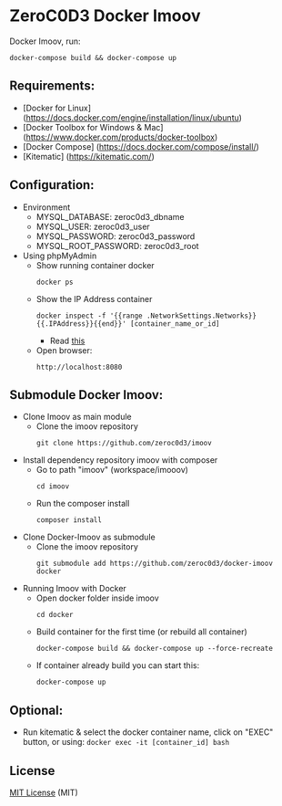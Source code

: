 # ZeroC0D3 Docker Imoov

Docker Imoov, run:
```
docker-compose build && docker-compose up
```

## Requirements:
   * [Docker for Linux] (https://docs.docker.com/engine/installation/linux/ubuntu)
   * [Docker Toolbox for Windows & Mac] (https://www.docker.com/products/docker-toolbox)
   * [Docker Compose] (https://docs.docker.com/compose/install/) 
   * [Kitematic] (https://kitematic.com/) 

## Configuration:
   * Environment
     - MYSQL_DATABASE: zeroc0d3_dbname
     - MYSQL_USER: zeroc0d3_user
     - MYSQL_PASSWORD: zeroc0d3_password
     - MYSQL_ROOT_PASSWORD: zeroc0d3_root
   * Using phpMyAdmin
     - Show running container docker
       ```
       docker ps
       ```
     - Show the IP Address container
       ```
       docker inspect -f '{{range .NetworkSettings.Networks}}{{.IPAddress}}{{end}}' [container_name_or_id]
       ```
       * Read [this](http://stackoverflow.com/questions/17157721/getting-a-docker-containers-ip-address-from-the-host)
     - Open browser: 
       ```
       http://localhost:8080
       ```

## Submodule Docker Imoov:
   * Clone Imoov as main module
     - Clone the imoov repository
       ``` 
       git clone https://github.com/zeroc0d3/imoov
       ```
   * Install dependency repository imoov with composer
     - Go to path "imoov" (workspace/imooov)
       ```
       cd imoov
       ```
     - Run the composer install
       ``` 
       composer install
       ```
   * Clone Docker-Imoov as submodule
     - Clone the imoov repository
       ``` 
       git submodule add https://github.com/zeroc0d3/docker-imoov docker
       ``` 
   * Running Imoov with Docker
     - Open docker folder inside imoov
       ``` 
       cd docker
       ``` 
     - Build container for the first time (or rebuild all container)
       ```
       docker-compose build && docker-compose up --force-recreate
       ```
     - If container already build you can start this:
       ```
       docker-compose up
       ```
 
  
## Optional:
   * Run kitematic & select the docker container name, click on "EXEC" button, or using:
	   ```docker exec -it [container_id] bash```
	          
## License
[MIT License](https://github.com/zeroc0d3/docker-imoov/blob/master/LICENSE) (MIT)
